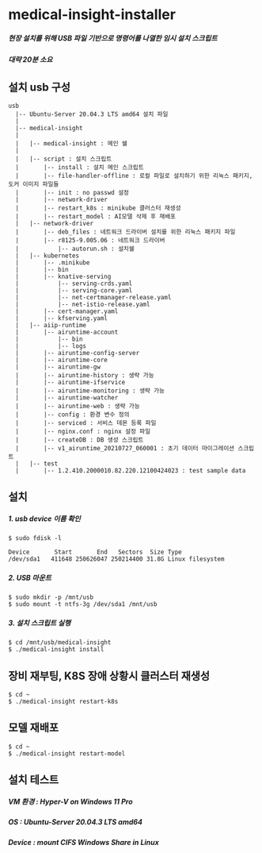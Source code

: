 # medical-insight-installer

##### 현장 설치를 위해 USB 파일 기반으로 명령어를 나열한 임시 설치 스크립트
##### 대략 20분 소요

## 설치 usb 구성
```
usb
  |-- Ubuntu-Server 20.04.3 LTS amd64 설치 파일
  |
  |-- medical-insight
  |
  |   |-- medical-insight : 메인 쉘
  |
  |   |-- script : 설치 스크립트
  |       |-- install : 설치 메인 스크립트
  |       |-- file-handler-offline : 로컬 파일로 설치하기 위한 리눅스 패키지, 도커 이미지 파일들
  |       |-- init : no passwd 설정
  |       |-- network-driver
  |       |-- restart_k8s : minikube 클러스터 재생성
  |       |-- restart_model : AI모델 삭제 후 재배포
  |   |-- network-driver
  |       |-- deb_files : 네트워크 드라이버 설치를 위한 리눅스 패키지 파일
  |       |-- r8125-9.005.06 : 네트워크 드라이버
  |           |-- autorun.sh : 설치쉘
  |   |-- kubernetes
  |       |-- .minikube
  |       |-- bin
  |       |-- knative-serving
  |           |-- serving-crds.yaml
  |           |-- serving-core.yaml
  |           |-- net-certmanager-release.yaml
  |           |-- net-istio-release.yaml
  |       |-- cert-manager.yaml
  |       |-- kfserving.yaml
  |   |-- aiip-runtime
  |       |-- airuntime-account
  |           |-- bin
  |           |-- logs
  |       |-- airuntime-config-server
  |       |-- airuntime-core
  |       |-- airuntime-gw
  |       |-- airuntime-history : 생략 가능
  |       |-- airuntime-ifservice
  |       |-- airuntime-monitoring : 생략 가능
  |       |-- airuntime-watcher
  |       |-- airuntime-web : 생략 가능
  |       |-- config : 환경 변수 정의
  |       |-- serviced : 서비스 데몬 등록 파일
  |       |-- nginx.conf : nginx 설정 파일
  |       |-- createDB : DB 생성 스크립트
  |       |-- v1_airuntime_20210727_060001 : 초기 데이터 마이그레이션 스크립트
  |   |-- test
  |       |-- 1.2.410.2000010.82.220.12100424023 : test sample data
```

## 설치

##### 1. usb device 이름 확인
```
$ sudo fdisk -l

Device       Start       End   Sectors  Size Type
/dev/sda1   411648 250626047 250214400 31.8G Linux filesystem
```

##### 2. USB 마운트
```
$ sudo mkdir -p /mnt/usb
$ sudo mount -t ntfs-3g /dev/sda1 /mnt/usb
```

##### 3. 설치 스크립트 실행
```
$ cd /mnt/usb/medical-insight
$ ./medical-insight install
```

## 장비 재부팅, K8S 장애 상황시 클러스터 재생성
```
$ cd ~
$ ./medical-insight restart-k8s
```

## 모델 재배포
```
$ cd ~
$ ./medical-insight restart-model
```

## 설치 테스트
##### VM 환경 : Hyper-V on Windows 11 Pro
##### OS : Ubuntu-Server 20.04.3 LTS amd64
##### Device : mount CIFS Windows Share in Linux


